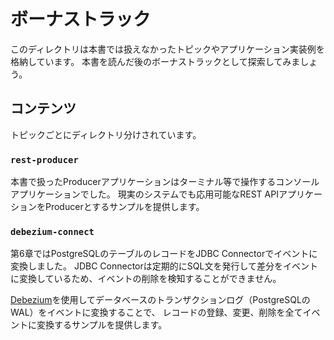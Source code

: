 # ボーナストラック

このディレクトリは本書では扱えなかったトピックやアプリケーション実装例を格納しています。
本書を読んだ後のボーナストラックとして探索してみましょう。

## コンテンツ

トピックごとにディレクトリ分けされています。

### `rest-producer`

本書で扱ったProducerアプリケーションはターミナル等で操作するコンソールアプリケーションでした。
現実のシステムでも応用可能なREST APIアプリケーションをProducerとするサンプルを提供します。

### `debezium-connect`

第6章ではPostgreSQLのテーブルのレコードをJDBC Connectorでイベントに変換しました。
JDBC Connectorは定期的にSQL文を発行して差分をイベントに変換しているため、イベントの削除を検知することができません。

[Debezium](https://debezium.io/)を使用してデータベースのトランザクションログ（PostgreSQLのWAL）をイベントに変換することで、
レコードの登録、変更、削除を全てイベントに変換するサンプルを提供します。
